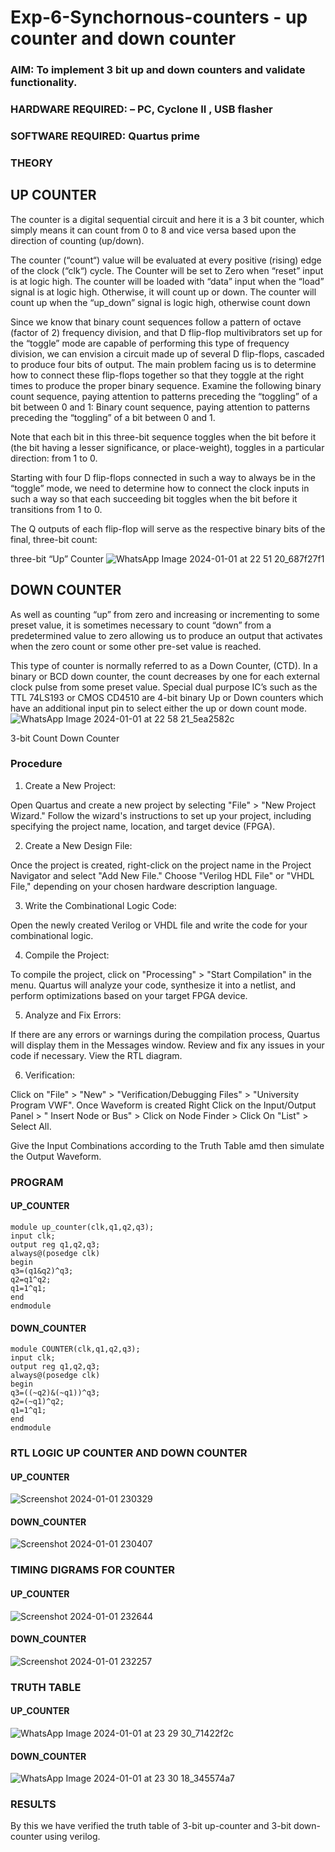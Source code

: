 # Exp-6-Synchornous-counters - up counter and down counter 
### AIM: To implement 3 bit up and down counters and validate  functionality.
### HARDWARE REQUIRED:  – PC, Cyclone II , USB flasher
### SOFTWARE REQUIRED:   Quartus prime
### THEORY 

## UP COUNTER 
The counter is a digital sequential circuit and here it is a 3 bit counter, which simply means it can count from 0 to 8 and vice versa based upon the direction of counting (up/down). 

The counter (“count“) value will be evaluated at every positive (rising) edge of the clock (“clk“) cycle.
The Counter will be set to Zero when “reset” input is at logic high.
The counter will be loaded with “data” input when the “load” signal is at logic high. Otherwise, it will count up or down.
The counter will count up when the “up_down” signal is logic high, otherwise count down

Since we know that binary count sequences follow a pattern of octave (factor of 2) frequency division, and that D flip-flop multivibrators set up for the “toggle” mode are capable of performing this type of frequency division, we can envision a circuit made up of several D flip-flops, cascaded to produce four bits of output.
The main problem facing us is to determine how to connect these flip-flops together so that they toggle at the right times to produce the proper binary sequence.
Examine the following binary count sequence, paying attention to patterns preceding the “toggling” of a bit between 0 and 1:
Binary count sequence, paying attention to patterns preceding the “toggling” of a bit between 0 and 1.

Note that each bit in this three-bit sequence toggles when the bit before it (the bit having a lesser significance, or place-weight), toggles in a particular direction: from 1 to 0.



 
 

Starting with four D flip-flops connected in such a way to always be in the “toggle” mode, we need to determine how to connect the clock inputs in such a way so that each succeeding bit toggles when the bit before it transitions from 1 to 0.

The Q outputs of each flip-flop will serve as the respective binary bits of the final, three-bit count:

 
 

three-bit “Up” Counter
![WhatsApp Image 2024-01-01 at 22 51 20_687f27f1](https://github.com/SGokul2005/Exp-7-Synchornous-counters-/assets/147121825/02eb282b-6593-4d2c-be96-bec6746d6bdc)




## DOWN COUNTER 

As well as counting “up” from zero and increasing or incrementing to some preset value, it is sometimes necessary to count “down” from a predetermined value to zero allowing us to produce an output that activates when the zero count or some other pre-set value is reached.

This type of counter is normally referred to as a Down Counter, (CTD). In a binary or BCD down counter, the count decreases by one for each external clock pulse from some preset value. Special dual purpose IC’s such as the TTL 74LS193 or CMOS CD4510 are 4-bit binary Up or Down counters which have an additional input pin to select either the up or down count mode.
 ![WhatsApp Image 2024-01-01 at 22 58 21_5ea2582c](https://github.com/SGokul2005/Exp-7-Synchornous-counters-/assets/147121825/e92f912c-2c47-4fbf-8027-c494ffe9a3ae)



3-bit Count Down Counter
### Procedure
1.	Create a New Project:


Open Quartus and create a new project by selecting "File" > "New Project Wizard."
Follow the wizard's instructions to set up your project, including specifying the project name, location, and target device (FPGA).


2.	Create a New Design File:

Once the project is created, right-click on the project name in the Project Navigator and select "Add New File."
Choose "Verilog HDL File" or "VHDL File," depending on your chosen hardware description language.


3.	Write the Combinational Logic Code:

Open the newly created Verilog or VHDL file and write the code for your combinational logic.


4.	Compile the Project:


To compile the project, click on "Processing" > "Start Compilation" in the menu.
Quartus will analyze your code, synthesize it into a netlist, and perform optimizations based on your target FPGA device.


5.	Analyze and Fix Errors:

If there are any errors or warnings during the compilation process, Quartus will display them in the Messages window.
Review and fix any issues in your code if necessary.
View the RTL diagram.


6.	Verification:


Click on "File" > "New" > "Verification/Debugging Files" > "University Program VWF".
Once Waveform is created Right Click on the Input/Output Panel > " Insert Node or Bus" > Click on Node Finder > Click On "List" > Select All.
 
Give the Input Combinations according to the Truth Table amd then simulate the Output Waveform.



### PROGRAM 
#### UP_COUNTER
````
module up_counter(clk,q1,q2,q3);
input clk;
output reg q1,q2,q3;
always@(posedge clk)
begin
q3=(q1&q2)^q3;
q2=q1^q2;
q1=1^q1;
end 
endmodule
````
#### DOWN_COUNTER
````
module COUNTER(clk,q1,q2,q3);
input clk;
output reg q1,q2,q3;
always@(posedge clk)
begin
q3=((~q2)&(~q1))^q3;
q2=(~q1)^q2;
q1=1^q1;
end
endmodule
````






### RTL LOGIC UP COUNTER AND DOWN COUNTER  
#### UP_COUNTER
![Screenshot 2024-01-01 230329](https://github.com/SGokul2005/Exp-7-Synchornous-counters-/assets/147121825/4aa0d79a-dc54-4a1c-b6fa-de105ba1f12c)
#### DOWN_COUNTER
![Screenshot 2024-01-01 230407](https://github.com/SGokul2005/Exp-7-Synchornous-counters-/assets/147121825/1e41c296-56f3-4515-809c-fb9ac1524b30)









### TIMING DIGRAMS FOR COUNTER  
#### UP_COUNTER
![Screenshot 2024-01-01 232644](https://github.com/SGokul2005/Exp-7-Synchornous-counters-/assets/147121825/291f0afc-754d-4a09-a381-b9832ba036aa)

#### DOWN_COUNTER
![Screenshot 2024-01-01 232257](https://github.com/SGokul2005/Exp-7-Synchornous-counters-/assets/147121825/b871a8eb-9583-44e8-a917-50abfdc1e069)






### TRUTH TABLE 
#### UP_COUNTER
![WhatsApp Image 2024-01-01 at 23 29 30_71422f2c](https://github.com/SGokul2005/Exp-7-Synchornous-counters-/assets/147121825/61cf08f0-0920-44a0-a8cf-ece9076bcbed)


#### DOWN_COUNTER
![WhatsApp Image 2024-01-01 at 23 30 18_345574a7](https://github.com/SGokul2005/Exp-7-Synchornous-counters-/assets/147121825/2e4f9503-2f7d-4b92-98b2-a4fcdfd3cda8)






### RESULTS 
By this we have verified the truth table of 3-bit up-counter and 3-bit down-counter using verilog.
